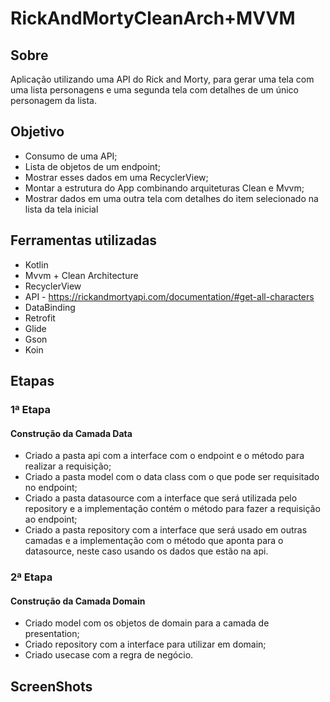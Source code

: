 # RickAndMortyCleanArch+MVVM

## Sobre
Aplicação utilizando uma API do Rick and Morty, para gerar uma tela com uma lista personagens e uma segunda tela com detalhes de um único personagem da lista.

## Objetivo
- Consumo de uma API;
- Lista de objetos de um endpoint;
- Mostrar esses dados em uma RecyclerView;
- Montar a estrutura do App combinando arquiteturas Clean e Mvvm;
- Mostrar dados em uma outra tela com detalhes do item selecionado na lista da tela inicial

## Ferramentas utilizadas
- Kotlin
- Mvvm + Clean Architecture
- RecyclerView
- API - https://rickandmortyapi.com/documentation/#get-all-characters
- DataBinding 
- Retrofit
- Glide
- Gson
- Koin

## Etapas

### 1ª Etapa
#### Construção da Camada Data
- Criado a pasta api com a interface com o endpoint e o método para realizar a requisição;
- Criado a pasta model com o data class com o que pode ser requisitado no endpoint;
- Criado a pasta datasource com a interface que será utilizada pelo repository e a implementação contém o método para fazer a requisição ao endpoint;
- Criado a pasta repository com a interface que será usado em outras camadas e a implementação com o método que aponta para o datasource, neste caso usando os dados que estão na api.

### 2ª Etapa
#### Construção da Camada Domain
- Criado model com os objetos de domain para a camada de presentation;
- Criado repository com a interface para utilizar em domain;
- Criado usecase com a regra de negócio.

## ScreenShots
